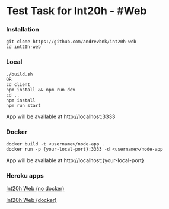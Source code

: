 # Test Task for Int20h - #Web

### Installation

```
git clone https://github.com/andrevbnk/int20h-web
cd int20h-web
```

### Local
```
./build.sh
OR
cd client
npm install && npm run dev
cd ..
npm install
npm run start
```
App will be available at http://localhost:3333

### Docker
```
docker build -t <username>/node-app .
docker run -p {your-local-port}:3333 -d <username>/node-app
```
App will be available at http://localhost:{your-local-port}

### Heroku apps
[Int20h Web (no docker)](https://int20h-web.herokuapp.com/)

[Int20h Web (docker)](https://int20h-web-docker.herokuapp.com/)
